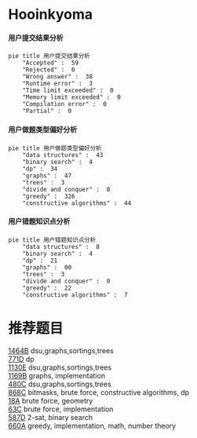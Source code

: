 # Hooinkyoma

<!-- tabs:start -->



#### **用户提交结果分析**

```mermaid
pie title 用户提交结果分析
    "Accepted" :  59
    "Rejected" :  0
    "Wrong answer" :  38
    "Runtime error" :  3
    "Time limit exceeded" :  0
    "Memory limit exceeded" :  0
    "Compilation error" :  0
    "Partial" :  0
```

#### **用户做题类型偏好分析**

```mermaid
pie title 用户做题类型偏好分析
    "data structures" :  43
    "binary search" :  4
    "dp" :  34
    "graphs" :  47
    "trees" :  3
    "divide and conquer" :  8
    "greedy" :  326
    "constructive algorithms" :  44
```
#### **用户错题知识点分析**

```mermaid
pie title 用户错题知识点分析
    "data structures" :  8
    "binary search" :  4
    "dp" :  21
    "graphs" :  00
    "trees" :  3
    "divide and conquer" :  0
    "greedy" :  22
    "constructive algorithms" :  7
```



<!-- tabs:end -->
# 推荐题目
[1464B](https://codeforces.com/contest/1464/problem/B)		dsu,graphs,sortings,trees		  
[771D](https://codeforces.com/contest/771/problem/D)		dp		  
[1130E](https://codeforces.com/contest/1130/problem/E)		dsu,graphs,sortings,trees		  
[1169B](https://codeforces.com/contest/1169/problem/B)		graphs,
                        implementation		  
[480C](https://codeforces.com/contest/480/problem/C)		dsu,graphs,sortings,trees		  
[868C](https://codeforces.com/contest/868/problem/C)		bitmasks,
                        brute force,
                        constructive algorithms,
                        dp		  
[18A](https://codeforces.com/contest/18/problem/A)		brute force,
                        geometry		  
[63C](https://codeforces.com/contest/63/problem/C)		brute force,
                        implementation		  
[587D](https://codeforces.com/contest/587/problem/D)		2-sat,
                        binary search		  
[660A](https://codeforces.com/contest/660/problem/A)		greedy,
                        implementation,
                        math,
                        number theory		  

